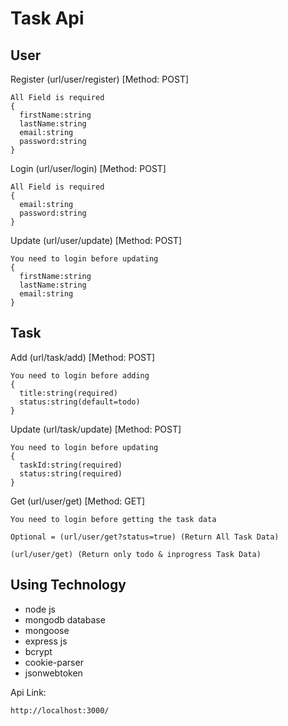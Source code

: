 # Task Api

## User

Register (url/user/register) [Method: POST]

```
All Field is required
{
  firstName:string
  lastName:string
  email:string
  password:string
}
```

Login (url/user/login) [Method: POST]

```
All Field is required
{
  email:string
  password:string
}
```

Update (url/user/update) [Method: POST]

```
You need to login before updating
{
  firstName:string
  lastName:string
  email:string
}
```

## Task

Add (url/task/add) [Method: POST]

```
You need to login before adding
{
  title:string(required)
  status:string(default=todo)
}
```

Update (url/task/update) [Method: POST]

```
You need to login before updating
{
  taskId:string(required)
  status:string(required)
}
```

Get (url/user/get) [Method: GET]

```
You need to login before getting the task data

Optional = (url/user/get?status=true) (Return All Task Data)

(url/user/get) (Return only todo & inprogress Task Data)
```

## Using Technology

- node js
- mongodb database
- mongoose
- express js
- bcrypt
- cookie-parser
- jsonwebtoken

Api Link:

```sh
http://localhost:3000/
```

